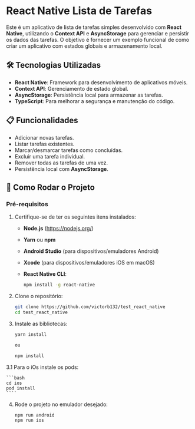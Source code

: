 # React Native Lista de Tarefas

Este é um aplicativo de lista de tarefas simples desenvolvido com **React Native**, utilizando o **Context API** e **AsyncStorage** para gerenciar e persistir os dados das tarefas. O objetivo é fornecer um exemplo funcional de como criar um aplicativo com estados globais e armazenamento local.

## 🛠️ Tecnologias Utilizadas

- **React Native**: Framework para desenvolvimento de aplicativos móveis.
- **Context API**: Gerenciamento de estado global.
- **AsyncStorage**: Persistência local para armazenar as tarefas.
- **TypeScript**: Para melhorar a segurança e manutenção do código.

## 📋 Funcionalidades

- Adicionar novas tarefas.
- Listar tarefas existentes.
- Marcar/desmarcar tarefas como concluídas.
- Excluir uma tarefa individual.
- Remover todas as tarefas de uma vez.
- Persistência local com **AsyncStorage**.

## 🚀 Como Rodar o Projeto

### Pré-requisitos

1. Certifique-se de ter os seguintes itens instalados:

   - **Node.js** (https://nodejs.org/)
   - **Yarn** ou **npm**
   - **Android Studio** (para dispositivos/emuladores Android)
   - **Xcode** (para dispositivos/emuladores iOS em macOS)
   - **React Native CLI**:

     ```bash
     npm install -g react-native
     ```

2. Clone o repositório:

   ```bash
   git clone https://github.com/victorb132/test_react_native
   cd test_react_native

   ```

3. Instale as bibliotecas:

   ```bash
   yarn install

   ou

   npm install
   ```

3.1 Para o iOs instale os pods:

    ```bash
    cd ios
    pod install
    ````

4.  Rode o projeto no emulador desejado:

    ```bash
    npm run android
    npm run ios
    ```
